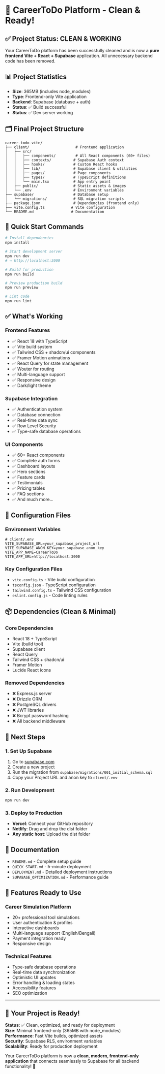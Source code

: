 # 🎉 CareerToDo Platform - Clean & Ready!

## ✅ Project Status: CLEAN & WORKING

Your CareerToDo platform has been successfully cleaned and is now a **pure frontend Vite + React + Supabase** application. All unnecessary backend code has been removed.

## 📊 Project Statistics
- **Size**: 365MB (includes node_modules)
- **Type**: Frontend-only Vite application
- **Backend**: Supabase (database + auth)
- **Status**: ✅ Build successful
- **Status**: ✅ Dev server working

## 🗂️ Final Project Structure
```
career-todo-vite/
├── client/                     # Frontend application
│   ├── src/
│   │   ├── components/         # All React components (60+ files)
│   │   ├── contexts/          # Supabase Auth context
│   │   ├── hooks/             # Custom React hooks
│   │   ├── lib/               # Supabase client & utilities
│   │   ├── pages/             # Page components
│   │   ├── types/             # TypeScript definitions
│   │   └── main.tsx           # App entry point
│   ├── public/                # Static assets & images
│   └── .env                   # Environment variables
├── supabase/                  # Database setup
│   └── migrations/            # SQL migration scripts
├── package.json               # Dependencies (frontend only)
├── vite.config.ts            # Vite configuration
└── README.md                 # Documentation
```

## 🚀 Quick Start Commands

```bash
# Install dependencies
npm install

# Start development server
npm run dev
# → http://localhost:3000

# Build for production
npm run build

# Preview production build
npm run preview

# Lint code
npm run lint
```

## ✅ What's Working

### Frontend Features
- ✅ React 18 with TypeScript
- ✅ Vite build system
- ✅ Tailwind CSS + shadcn/ui components
- ✅ Framer Motion animations
- ✅ React Query for state management
- ✅ Wouter for routing
- ✅ Multi-language support
- ✅ Responsive design
- ✅ Dark/light theme

### Supabase Integration
- ✅ Authentication system
- ✅ Database connection
- ✅ Real-time data sync
- ✅ Row Level Security
- ✅ Type-safe database operations

### UI Components
- ✅ 60+ React components
- ✅ Complete auth forms
- ✅ Dashboard layouts
- ✅ Hero sections
- ✅ Feature cards
- ✅ Testimonials
- ✅ Pricing tables
- ✅ FAQ sections
- ✅ And much more...

## 🔧 Configuration Files

### Environment Variables
```env
# client/.env
VITE_SUPABASE_URL=your_supabase_project_url
VITE_SUPABASE_ANON_KEY=your_supabase_anon_key
VITE_APP_NAME=CareerToDo
VITE_APP_URL=http://localhost:3000
```

### Key Configuration Files
- `vite.config.ts` - Vite build configuration
- `tsconfig.json` - TypeScript configuration
- `tailwind.config.ts` - Tailwind CSS configuration
- `eslint.config.js` - Code linting rules

## 📦 Dependencies (Clean & Minimal)

### Core Dependencies
- React 18 + TypeScript
- Vite (build tool)
- Supabase client
- React Query
- Tailwind CSS + shadcn/ui
- Framer Motion
- Lucide React icons

### Removed Dependencies
- ❌ Express.js server
- ❌ Drizzle ORM
- ❌ PostgreSQL drivers
- ❌ JWT libraries
- ❌ Bcrypt password hashing
- ❌ All backend middleware

## 🎯 Next Steps

### 1. Set Up Supabase
1. Go to [supabase.com](https://supabase.com)
2. Create a new project
3. Run the migration from `supabase/migrations/001_initial_schema.sql`
4. Copy your Project URL and anon key to `client/.env`

### 2. Run Development
```bash
npm run dev
```

### 3. Deploy to Production
- **Vercel**: Connect your GitHub repository
- **Netlify**: Drag and drop the dist folder
- **Any static host**: Upload the dist folder

## 📄 Documentation
- `README.md` - Complete setup guide
- `QUICK_START.md` - 5-minute deployment
- `DEPLOYMENT.md` - Detailed deployment instructions
- `SUPABASE_OPTIMIZATION.md` - Performance guide

## 🎨 Features Ready to Use

### Career Simulation Platform
- 20+ professional tool simulations
- User authentication & profiles
- Interactive dashboards
- Multi-language support (English/Bengali)
- Payment integration ready
- Responsive design

### Technical Features
- Type-safe database operations
- Real-time data synchronization
- Optimistic UI updates
- Error handling & loading states
- Accessibility features
- SEO optimization

---

## 🎉 Your Project is Ready!

**Status**: ✅ Clean, optimized, and ready for deployment  
**Size**: Minimal frontend-only (365MB with node_modules)  
**Performance**: Fast Vite builds, optimized assets  
**Security**: Supabase RLS, environment variables  
**Scalability**: Ready for production deployment

Your CareerToDo platform is now a **clean, modern, frontend-only application** that connects seamlessly to Supabase for all backend functionality! 🚀